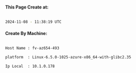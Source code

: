 
   
#### This Page Create at:

```bash

2024-11-08 - 11:38:19 UTC

```

#### Create By Machine:

```bash

Host Name : fv-az654-493

platform  : Linux-6.5.0-1025-azure-x86_64-with-glibc2.35

Ip Local  : 10.1.0.178

```


